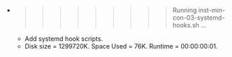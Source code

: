 * >>>>>>>>> Running inst-min-con-03-systemd-hooks.sh ...
  * Add systemd hook scripts.
  * Disk size = 1299720K. Space Used = 76K. Runtime = 00:00:00:01.
